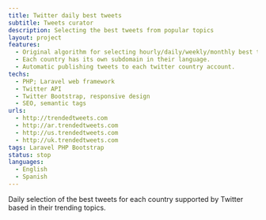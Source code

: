 ```yaml
---
title: Twitter daily best tweets
subtitle: Tweets curator
description: Selecting the best tweets from popular topics
layout: project
features:
  - Original algorithm for selecting hourly/daily/weekly/monthly best tweets.
  - Each country has its own subdomain in their language.
  - Automatic publishing tweets to each twitter country account.
techs:
  - PHP; Laravel web framework
  - Twitter API
  - Twitter Bootstrap, responsive design
  - SEO, semantic tags
urls:
  - http://trendedtweets.com
  - http://ar.trendedtweets.com
  - http://us.trendedtweets.com
  - http://uk.trendedtweets.com
tags: Laravel PHP Bootstrap
status: stop
languages:
  - English
  - Spanish
---
```


Daily selection of the best tweets for each country supported by Twitter based in their trending topics.
